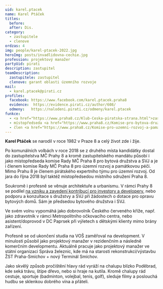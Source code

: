```yaml
---
uid: karel.ptacek
name: Karel Ptáček
titles:
  before:
  after: Dis.
category:
  - zastupitele
  - clenove
ordzas: 4
img: people/karel-ptacek-2022.jpg
heroImg: posts/invadlidovna-cechie.jpg
profession: projektový manažer
partyUid: pirati
description: zastupitel
teamDescription:
  zastupitele: zastupitel
  clenove: garant oblasti územního rozvoje
mail:
  - karel.ptacek@pirati.cz
profiles:
  facebook: https://www.facebook.com/karel.ptacek.praha8
  evidence:  https://evidence.pirati.cz/author/608/
  odmeny:   https://nalodeni.pirati.cz/odmeny/karel.ptacek
funkce:
  - <a href="https://www.praha8.cz/Klub-Ceska-piratska-strana.html">zastupitel MČ Praha 8</a>
  - místopředseda <a href="https://www.praha8.cz/Komise-pro-bytova-druzstva-a-SVJ-2018-2022.html">Komise pro bytová družstva a SVJ RMČP8</a>
  - člen <a href="https://www.praha8.cz/Komise-pro-uzemni-rozvoj-a-pamatkovou-peci-2018-2022.html">Komise pro územní rozvoj a památkovou péči RMČP8</a>
---
```



**Karel Ptáček** se narodil v roce 1982 v Praze 8 a celý život zde i žije.

Po komunálních volbách v roce 2018 se z druhého místa kandidátky dostal do zastupitelstva MČ Prahy 8 a kromě zastupitelského mandátu působí i jako místopředseda komise Rady MČ Praha 8 pro bytová družstva a SVJ a je i členem komise Rady MČ Praha 8 pro územní rozvoj a památkovou péči. Mimo Prahu 8 je členem pirátského expertního týmu pro územní rozvoj. Od jara do října 2018 byl taktéž místopředsedou místního sdružení Praha 8.

Soukromě i profesně se věnuje architektuře a urbanismu. V rámci Prahy 8 se podílel [na vzniku a zavedení kontribucí pro investory a developery](https://praha8.pirati.cz/aktuality/developeri-se-budou-nove-podilet-na-rozvoji-nasi-mestske-casti.html), nebo podporu a konzultace s družstvy a SVJ při žádostech o dotace pro opravu bytových domů. Sám je předsedou bytového družstva i SVJ.

Ve svém volnu vypomáhá jako dobrovolník Českého červeného kříže, např. jako zdravotník v rámci Metropolitního očkovacího centra, nebo asistent/doprovod v DC Paprsek při výletech s dětskými klienty mimo brány zařízení.

Profesně se od ukončení studia na VOŠ zaměřoval na development. V minulosti působil jako projektový manažer v rezidenčním a následně komerčním developmentu. Aktuálně pracuje jako projektový manažer ve státní organizaci Správa železnic, kde má na starosti rekonstrukci/výstavbu ŽST Praha-Smíchov + nový Terminál Smíchov.

Jako skvělý způsob pročištění hlavy rád vyráží na chalupu blízko Poděbrad, kde seká trávu, štípe dřevo, nebo si hraje na kutila. Kromě chalupy rád cestuje, sportuje (badminton, volejbal, tenis, golf), sleduje filmy a poslouchá hudbu se sklenkou dobrého vína a přáteli.

